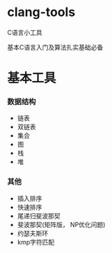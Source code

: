 clang-tools
===========

C语言小工具

基本C语言入门及算法扎实基础必备


基本工具
====


### 数据结构

* 链表
* 双链表
* 集合
* 图
* 栈
* 堆


### 其他

* 插入排序
* 快速排序
* 尾递归斐波那契
* 斐波那契(矩阵版， NP优化问题)
* 约瑟夫斯环
* kmp字符匹配
